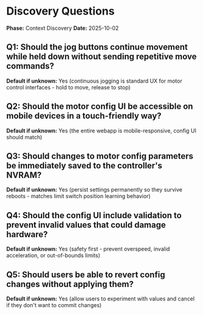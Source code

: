 # Discovery Questions

**Phase:** Context Discovery
**Date:** 2025-10-02

## Q1: Should the jog buttons continue movement while held down without sending repetitive move commands?
**Default if unknown:** Yes (continuous jogging is standard UX for motor control interfaces - hold to move, release to stop)

## Q2: Should the motor config UI be accessible on mobile devices in a touch-friendly way?
**Default if unknown:** Yes (the entire webapp is mobile-responsive, config UI should match)

## Q3: Should changes to motor config parameters be immediately saved to the controller's NVRAM?
**Default if unknown:** Yes (persist settings permanently so they survive reboots - matches limit switch position learning behavior)

## Q4: Should the config UI include validation to prevent invalid values that could damage hardware?
**Default if unknown:** Yes (safety first - prevent overspeed, invalid acceleration, or out-of-bounds limits)

## Q5: Should users be able to revert config changes without applying them?
**Default if unknown:** Yes (allow users to experiment with values and cancel if they don't want to commit changes)
